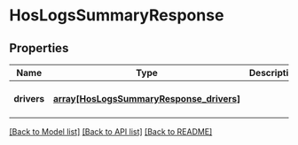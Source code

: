 # HosLogsSummaryResponse

## Properties
Name | Type | Description | Notes
------------ | ------------- | ------------- | -------------
**drivers** | [**array[HosLogsSummaryResponse_drivers]**](HosLogsSummaryResponse_drivers.md) |  | [optional] [default to null]

[[Back to Model list]](../README.md#documentation-for-models) [[Back to API list]](../README.md#documentation-for-api-endpoints) [[Back to README]](../README.md)


